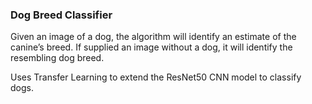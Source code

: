 ### Dog Breed Classifier
 
 Given an image of a dog, the algorithm will identify an estimate of the canine’s breed. If supplied an image without a dog, it will identify the resembling dog breed.

 Uses Transfer Learning to extend the ResNet50 CNN model to classify dogs.
